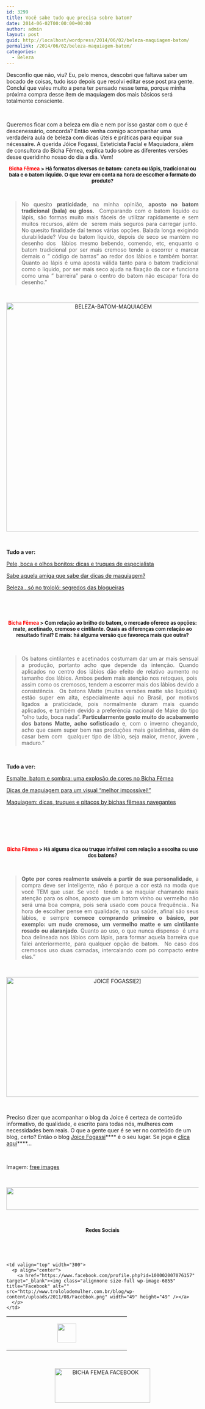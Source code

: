 ```yaml
---
id: 3299
title: Você sabe tudo que precisa sobre batom?
date: 2014-06-02T00:00:00+00:00
author: admin
layout: post
guid: http://localhost/wordpress/2014/06/02/beleza-maquiagem-batom/
permalink: /2014/06/02/beleza-maquiagem-batom/
categories:
  - Beleza
---
```

Desconfio que não, viu? Eu, pelo menos, descobri que faltava saber um bocado de coisas, tudo isso depois que resolvi editar esse post pra gente. Concluí que valeu muito a pena ter pensado nesse tema, porque minha próxima compra desse ítem de maquiagem dos mais básicos será totalmente consciente.

&nbsp;

Queremos ficar com a beleza em dia e nem por isso gastar com o que é descenessário, concorda? Então venha comigo acompanhar uma verdadeira aula de beleza com dicas úteis e práticas para equipar sua nécessaire. A querida Jóice Fogassi, Esteticista Facial e Maquiadora, além de consultora do Bicha Fêmea, explica tudo sobre as diferentes versões desse queridinho nosso do dia a dia. Vem!

<!--more-->

<p align="center">
  <strong><span style="font-size: small;"><span style="color: #ff0000;">Bicha Fêmea</span> > Há formatos diversos de batom: caneta ou lápis, tradicional ou bala e o batom líquido. O que levar em conta na hora de escolher o formato do produto?</span></strong>
</p>

&nbsp;

> <p style="text-align: justify;">
>   No quesito <strong>praticidade</strong>, na minha opinião, <strong>aposto no batom tradicional (bala) ou gloss.  </strong>Comparando com o batom liquido ou lápis, são formas muito mais fáceis de utilizar rapidamente e sem muitos recursos, além de  serem mais seguros para carregar junto.  No quesito finalidade daí temos várias opções. Balada longa exigindo durabilidade? Vou de batom liquido, depois de seco se mantém no desenho dos  lábios mesmo bebendo, comendo, etc, enquanto o batom tradicional por ser mais cremoso tende a escorrer e marcar demais o &#8221; código de barras&#8221; ao redor dos lábios e também borrar. Quanto ao lápis é uma aposta válida tanto para o batom tradicional como o líquido, por ser mais seco ajuda na fixação da cor e funciona como uma &#8221; barreira&#8221; para o centro do batom não escapar fora do desenho.”
> </p>

&nbsp;

<p style="text-align: center;">
  <a href="http://www.trololodemulher.com.br/blog/wp-content/uploads/2014/05/BELEZA-BATOM-MAQUIAGEM.jpg"><img class="alignnone size-full wp-image-10045" alt="BELEZA-BATOM-MAQUIAGEM" src="http://www.trololodemulher.com.br/blog/wp-content/uploads/2014/05/BELEZA-BATOM-MAQUIAGEM.jpg" width="545" height="600" /></a>
</p>

&nbsp;

**Tudo a ver:**

<a href="http://www.trololodemulher.com.br/2013/07/08/dicas-beleza/" target="_blank">Pele, boca e olhos bonitos: dicas e truques de especialista</a>

<a href="http://www.trololodemulher.com.br/2012/09/24/dicas-de-maquiagem-2/" target="_blank">Sabe aquela amiga que sabe dar dicas de maquiagem?</a>

<a href="http://www.trololodemulher.com.br/2011/12/19/beleza-dicas-blogueiras/" target="_blank">Beleza…só no trololó: segredos das blogueiras</a>

&nbsp;

&nbsp;

<p align="center">
  <strong><span style="font-size: small;"><span style="color: #ff0000;">Bicha Fêmea</span> > Com relação ao brilho do batom, o mercado oferece as opções: mate, acetinado, cremoso e cintilante. Quais as diferenças com relação ao resultado final? E mais: há alguma versão que favoreça mais que outra?</span></strong>
</p>

&nbsp;

> <p style="text-align: justify;">
>   Os batons cintilantes e acetinados costumam dar um ar mais sensual a produção, portanto acho que depende da intenção. Quando aplicados no centro dos lábios dão efeito de relativo aumento no tamanho dos lábios. Ambos pedem mais atenção nos retoques, pois  assim como os cremosos, tendem a escorrer mais dos lábios devido a consistência.  Os batons Matte (muitas versões matte são liquidas)  estão super em alta, especialmente aqui no Brasil, por motivos ligados a praticidade, pois normalmente duram mais quando aplicados, e também devido a preferência nacional de Make do tipo &#8220;olho tudo, boca nada&#8221;. <strong>Particularmente gosto muito do acabamento dos batons Matte, acho sofisticado</strong> e, com o inverno chegando, acho que caem super bem nas produções mais geladinhas, além de casar bem com  qualquer tipo de lábio, seja maior, menor, jovem , maduro.”
> </p>

&nbsp;

**Tudo a ver:**

<a href="http://www.trololodemulher.com.br/2011/11/21/esmalte-batom-sombra-cores/" target="_blank">Esmalte, batom e sombra: uma explosão de cores no Bicha Fêmea</a>

<a href="http://www.trololodemulher.com.br/2011/10/03/dicas-de-maquiagem/" target="_blank">Dicas de maquiagem para um visual “melhor impossível!”</a>

<a href="http://www.trololodemulher.com.br/2011/08/17/maquiagem-dicas-truques/" target="_blank">Maquiagem: dicas, truques e pitacos by bichas fêmeas navegantes</a>

&nbsp;

&nbsp;

&nbsp;

<p align="center">
  <strong><span style="font-size: small;"><span style="color: #ff0000;">Bicha Fêmea </span>> Há alguma dica ou truque infalível com relação a escolha ou uso dos batons?</span></strong>
</p>

&nbsp;

> <p style="text-align: justify;">
>   <strong>Opte por cores realmente usáveis a partir de sua personalidade</strong>, a compra deve ser inteligente, não é porque a cor está na moda que você TEM que usar. Se você  tende a se maquiar chamando mais atenção para os olhos, aposto que um batom vinho ou vermelho não será uma boa compra, pois será usado com pouca frequência.. Na hora de escolher pense em qualidade, na sua saúde, afinal são seus lábios, e sempre <strong>comece comprando primeiro o básico, por exemplo: um nude cremoso, um vermelho matte e um cintilante rosado ou alaranjado</strong>. Quanto ao uso, o que nunca dispenso  é uma boa delineada nos lábios com lápis, para formar aquela barreira que falei anteriormente, para qualquer opção de batom.  No caso dos cremosos uso duas camadas, intercalando com pó compacto entre elas.”
> </p>

&nbsp;

<p style="text-align: center;">
  <a href="http://www.trololodemulher.com.br/blog/wp-content/uploads/2012/08/JOICE-FOGASSI2.png"><img class="alignnone size-full wp-image-9072" alt="JOICE FOGASSI[2]" src="http://www.trololodemulher.com.br/blog/wp-content/uploads/2012/08/JOICE-FOGASSI2.png" width="566" height="314" /></a>
</p>

&nbsp;

Preciso dizer que acompanhar o blog da Joice é certeza de conteúdo informativo, de qualidade, e escrito para todas nós, mulheres com necessidades bem reais. O que a gente quer é se ver no conteúdo de um blog, certo? Então o blog <a href="http://joicemicropigmentacaomaquiagem.blogspot.com.br/" target="_blank">Joice Fogassi</a>**** é o seu lugar. Se joga e <a href="http://joicemicropigmentacaomaquiagem.blogspot.com.br/" target="_blank">clica aqui</a>****…

&nbsp;

Imagem: <a href="http://www.freeimages.com/" target="_blank">free images</a>

&nbsp;

<p align="center">
  <a href="http://feedburner.google.com/fb/a/mailverify?uri=blogbichafemea&loc=pt_BR" target="_blank"><img class="alignnone size-full wp-image-8451" title="Assine o Bicha Fêmea grátis!" alt="" src="http://www.trololodemulher.com.br/blog/wp-content/uploads/2012/01/rodapé.png" width="600" height="59" /></a>
</p>

&nbsp;

<p align="center">
  <strong><span style="font-size: small;">Redes Sociais</span></strong>
</p>

&nbsp;

&nbsp;

<table width="600" border="0" cellspacing="0" cellpadding="2">
  <tr>
    <td valign="top" width="300">
      <p align="center">
        <a href="https://twitter.com/#%21/bichafemea" target="_blank"><img class="alignnone size-full wp-image-6857" title="Twitter" alt="" src="http://www.trololodemulher.com.br/blog/wp-content/uploads/2011/08/Twitter.png" width="49" height="49" /></a>
      </p>
    </td>
    
    <td valign="top" width="300">
      <p align="center">
        <a href="https://www.facebook.com/profile.php?id=100002007076157" target="_blank"><img class="alignnone size-full wp-image-6855" title="Facebook" alt="" src="http://www.trololodemulher.com.br/blog/wp-content/uploads/2011/08/Facebbok.png" width="49" height="49" /></a>
      </p>
    </td>
  </tr>
</table>

&nbsp;

<p style="text-align: center;">
  <a href="https://www.facebook.com/bichafemea" target="_blank"><img class="alignnone size-full wp-image-9849" alt="BICHA FEMEA FACEBOOK" src="http://www.trololodemulher.com.br/blog/wp-content/uploads/2014/01/BICHA-FEMEA-FACEBOOK1.png" width="250" height="90" /></a>
</p>